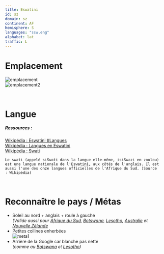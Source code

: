 ```yaml
---
title: Eswatini
id: sz
domain: sz
continent: AF
hemisphere: S
languages: "ssw,eng"
alphabet: lat
traffic: L
---
```


# Emplacement

![emplacement](https://upload.wikimedia.org/wikipedia/commons/thumb/c/c4/Location_Eswatini_AU_Africa.svg/500px-Location_Eswatini_AU_Africa.svg.png)  
![emplacement2](https://upload.wikimedia.org/wikipedia/commons/7/7b/Eswatini_carte.png)

<br/>

# Langue

##### Ressources :

[Wikipédia : Eswatini #Langues](https://fr.wikipedia.org/wiki/Eswatini#Langues)  
[Wikipédia : Langues en Eswatini](https://fr.wikipedia.org/wiki/Langues_en_Eswatini)  
[Wikipédia : Swati](https://fr.wikipedia.org/wiki/Swati)  

```
Le swati (appelé siSwati dans la langue elle-même, isiSwazi en zoulou) est une langue nationale de l'Eswatini, aux côtés de l'anglais. Il est aussi l'une des onze langues officielles de l'Afrique du Sud. (Source : Wikipédia)
```


<br/>

# Reconnaître le pays / Métas

- Soleil au nord + anglais + roule à gauche  
  *(Valide aussi pour [Afrique du Sud](/flag/za), [Botswana](/flag/bw), [Lesotho](/flag/ls), [Australie](/flag/au) et [Nouvelle Zélande](/flag/nz)*
- Petites collines enherbées  
  ![meta1](/images/sz_geoguessr.png)
- Arrière de la Google car blanche pas nette  
  *(comme au [Botswana](/flag/bw) et [Lesotho](/flag/ls))*

